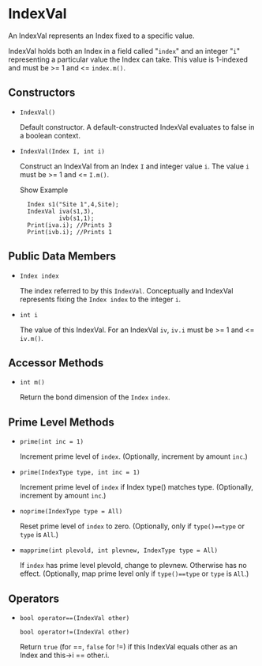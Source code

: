 # IndexVal #

An IndexVal represents an Index fixed to a specific value.

IndexVal holds both an Index in a field called "`index`" and 
an integer "`i`" representing a particular value the Index can take.
This value is 1-indexed and must be >= 1 and <= `index.m()`.


## Constructors ##

* `IndexVal()`

  Default constructor. A default-constructed IndexVal evaluates to false in a boolean context.

* `IndexVal(Index I, int i)`

  Construct an IndexVal from an Index `I` and integer value `i`.
  The value `i` must be >= 1 and <= `I.m()`.

  <div class="example_clicker">Show Example</div>

        Index s1("Site 1",4,Site);
        IndexVal iva(s1,3),
                 ivb(s1,1);
        Print(iva.i); //Prints 3
        Print(ivb.i); //Prints 1

## Public Data Members ##

* `Index index`

  The index referred to by this `IndexVal`. Conceptually and IndexVal represents fixing the `Index index` to the integer `i`.

* `int i`

  The value of this IndexVal. For an IndexVal `iv`, `iv.i` must be >= 1 and <= `iv.m()`.

## Accessor Methods ##

* `int m()` 

  Return the bond dimension of the `Index` `index`.

## Prime Level Methods ##

* `prime(int inc = 1)`  

  Increment prime level of `index`. (Optionally, increment by amount `inc`.)

* `prime(IndexType type, int inc = 1)`  

  Increment prime level of `index` if Index type() matches type. (Optionally, increment by amount `inc`.)

* `noprime(IndexType type = All)`  

  Reset prime level of `index` to zero. (Optionally, only if `type()==type` or `type` is `All`.)

* `mapprime(int plevold, int plevnew, IndexType type = All)`  

  If `index` has prime level plevold, change to plevnew. Otherwise has no effect. (Optionally, map prime level only if `type()==type` or `type` is `All`.)

## Operators ##

* `bool operator==(IndexVal other)`  

  `bool operator!=(IndexVal other)`  

  Return `true` (for ==, `false` for !=) if this IndexVal equals other as an Index and this->i == other.i.

